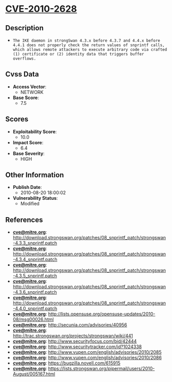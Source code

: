 
# [CVE-2010-2628](http://download.strongswan.org/patches/08_snprintf_patch/strongswan-4.3.3_snprintf.patch)

## Description

- `The IKE daemon in strongSwan 4.3.x before 4.3.7 and 4.4.x before 4.4.1 does not properly check the return values of snprintf calls, which allows remote attackers to execute arbitrary code via crafted (1) certificate or (2) identity data that triggers buffer overflows.`

## Cvss Data

- **Access Vector**:
  - NETWORK
- **Base Score**:
  - 7.5

## Scores

- **Exploitability Score**:
  - 10.0
- **Impact Score**:
  - 6.4
- **Base Severity**:
  - HIGH

## Other Information

- **Publish Date**:
  - 2010-08-20 18:00:02
- **Vulnerability Status**:
  - Modified

## References

- **cve@mitre.org**: http://download.strongswan.org/patches/08_snprintf_patch/strongswan-4.3.3_snprintf.patch
- **cve@mitre.org**: http://download.strongswan.org/patches/08_snprintf_patch/strongswan-4.3.4_snprintf.patch
- **cve@mitre.org**: http://download.strongswan.org/patches/08_snprintf_patch/strongswan-4.3.5_snprintf.patch
- **cve@mitre.org**: http://download.strongswan.org/patches/08_snprintf_patch/strongswan-4.3.6_snprintf.patch
- **cve@mitre.org**: http://download.strongswan.org/patches/08_snprintf_patch/strongswan-4.4.0_snprintf.patch
- **cve@mitre.org**: http://lists.opensuse.org/opensuse-updates/2010-08/msg00026.html
- **cve@mitre.org**: http://secunia.com/advisories/40956
- **cve@mitre.org**: http://trac.strongswan.org/projects/strongswan/wiki/441
- **cve@mitre.org**: http://www.securityfocus.com/bid/42444
- **cve@mitre.org**: http://www.securitytracker.com/id?1024338
- **cve@mitre.org**: http://www.vupen.com/english/advisories/2010/2085
- **cve@mitre.org**: http://www.vupen.com/english/advisories/2010/2086
- **cve@mitre.org**: https://bugzilla.novell.com/615915
- **cve@mitre.org**: https://lists.strongswan.org/pipermail/users/2010-August/005167.html
